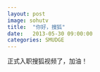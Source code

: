 ```yaml
---
layout: post
image: sohutv
title:  "你好，搜狐"
date:   2013-05-30 09:00:00
categories: SMUDGE
---
```


正式入职搜狐视频了，加油！



